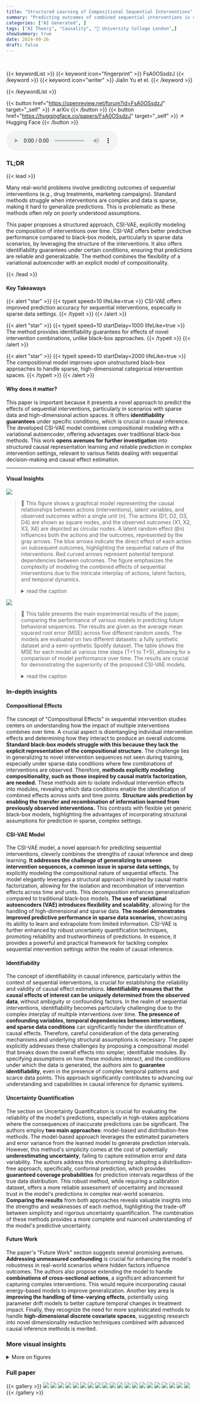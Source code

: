 ```yaml
---
title: "Structured Learning of Compositional Sequential Interventions"
summary: "Predicting outcomes of combined sequential interventions is challenging, especially in sparse data.  This paper introduces CSI-VAE, a novel compositional model that provides reliable predictions for u..."
categories: ["AI Generated", ]
tags: ["AI Theory", "Causality", "🏢 University College London",]
showSummary: true
date: 2024-09-26
draft: false
---
```


<br>

{{< keywordList >}}
{{< keyword icon="fingerprint" >}} FsA0OSsdzJ {{< /keyword >}}
{{< keyword icon="writer" >}} Jialin Yu et el. {{< /keyword >}}
 
{{< /keywordList >}}

{{< button href="https://openreview.net/forum?id=FsA0OSsdzJ" target="_self" >}}
↗ arXiv
{{< /button >}}
{{< button href="https://huggingface.co/papers/FsA0OSsdzJ" target="_self" >}}
↗ Hugging Face
{{< /button >}}



<audio controls>
    <source src="https://ai-paper-reviewer.com/FsA0OSsdzJ/podcast.wav" type="audio/wav">
    Your browser does not support the audio element.
</audio>


### TL;DR


{{< lead >}}

Many real-world problems involve predicting outcomes of sequential interventions (e.g., drug treatments, marketing campaigns).  Standard methods struggle when interventions are complex and data is sparse, making it hard to generalize predictions.  This is problematic as these methods often rely on poorly understood assumptions. 

This paper proposes a structured approach, CSI-VAE, explicitly modeling the composition of interventions over time.  CSI-VAE offers better predictive performance compared to black-box models, particularly in sparse data scenarios, by leveraging the structure of the interventions. It also offers identifiability guarantees under certain conditions, ensuring that predictions are reliable and generalizable. The method combines the flexibility of a variational autoencoder with an explicit model of compositionality.

{{< /lead >}}


#### Key Takeaways

{{< alert "star" >}}
{{< typeit speed=10 lifeLike=true >}} CSI-VAE offers improved prediction accuracy for sequential interventions, especially in sparse data settings. {{< /typeit >}}
{{< /alert >}}

{{< alert "star" >}}
{{< typeit speed=10 startDelay=1000 lifeLike=true >}} The method provides identifiability guarantees for effects of novel intervention combinations, unlike black-box approaches. {{< /typeit >}}
{{< /alert >}}

{{< alert "star" >}}
{{< typeit speed=10 startDelay=2000 lifeLike=true >}} The compositional model improves upon unstructured black-box approaches to handle sparse, high-dimensional categorical intervention spaces. {{< /typeit >}}
{{< /alert >}}

#### Why does it matter?
This paper is important because it presents a novel approach to predict the effects of sequential interventions, particularly in scenarios with sparse data and high-dimensional action spaces.  It offers **identifiability guarantees** under specific conditions, which is crucial in causal inference.  The developed CSI-VAE model combines compositional modeling with a variational autoencoder, offering advantages over traditional black-box methods.  This work **opens avenues for further investigation** into structured causal representation learning and reliable prediction in complex intervention settings, relevant to various fields dealing with sequential decision-making and causal effect estimation.

------
#### Visual Insights



![](https://ai-paper-reviewer.com/FsA0OSsdzJ/figures_0_1.jpg)

> 🔼 This figure shows a graphical model representing the causal relationships between actions (interventions), latent variables, and observed outcomes within a single unit (n).  The actions (D1, D2, D3, D4) are shown as square nodes, and the observed outcomes (X1, X2, X3, X4) are depicted as circular nodes.  A latent random effect (βn) influences both the actions and the outcomes, represented by the gray arrows. The blue arrows indicate the direct effect of each action on subsequent outcomes, highlighting the sequential nature of the interventions. Red curved arrows represent potential temporal dependencies between outcomes. The figure emphasizes the complexity of modeling the combined effects of sequential interventions due to the intricate interplay of actions, latent factors, and temporal dynamics.
> <details>
> <summary>read the caption</summary>
> Figure 1: Within unit n, actions Dhe interact with (latent) random effect parameters ßn to produce behavior Xt represented as a dense graphical model with square vertices denoting interventions do(dhit) [33, 16]. Further assumptions will be required for the identifiability of the impact of in- terventions and their combination, including how temporal impact takes shape and the number of independent units of observation.
> </details>





![](https://ai-paper-reviewer.com/FsA0OSsdzJ/tables_8_1.jpg)

> 🔼 This table presents the main experimental results of the paper, comparing the performance of various models in predicting future behavioral sequences. The results are given as the average mean squared root error (MSE) across five different random seeds. The models are evaluated on two different datasets: a fully synthetic dataset and a semi-synthetic Spotify dataset.  The table shows the MSE for each model at various time steps (T+1 to T+5), allowing for a comparison of model performance over time.  The results are crucial for demonstrating the superiority of the proposed CSI-VAE models.
> <details>
> <summary>read the caption</summary>
> Table 1: Main experimental results, averaged mean squared root error over five different seeds.
> </details>





### In-depth insights


#### Compositional Effects
The concept of "Compositional Effects" in sequential intervention studies centers on understanding how the impact of multiple interventions combines over time.  A crucial aspect is disentangling individual intervention effects and determining how they interact to produce an overall outcome.  **Standard black-box models struggle with this because they lack the explicit representation of the compositional structure.** The challenge lies in generalizing to novel intervention sequences not seen during training, especially under sparse data conditions where few combinations of interventions are observed.  Therefore, **methods explicitly modeling compositionality, such as those inspired by causal matrix factorization, are needed.** These methods aim to isolate individual intervention effects into modules, revealing which data conditions enable the identification of combined effects across units and time points.  **Structure aids prediction by enabling the transfer and recombination of information learned from previously observed interventions.** This contrasts with flexible yet generic black-box models, highlighting the advantages of incorporating structural assumptions for prediction in sparse, complex settings.

#### CSI-VAE Model
The CSI-VAE model, a novel approach for predicting sequential interventions, cleverly combines the strengths of causal inference and deep learning.  **It addresses the challenge of generalizing to unseen intervention sequences, a common issue in sparse data settings,** by explicitly modeling the compositional nature of sequential effects. The model elegantly leverages a structural approach inspired by causal matrix factorization, allowing for the isolation and recombination of intervention effects across time and units. This decomposition enhances generalization compared to traditional black-box models.  **The use of variational autoencoders (VAE) introduces flexibility and scalability**, allowing for the handling of high-dimensional and sparse data.  **The model demonstrates improved predictive performance in sparse data scenarios,** showcasing its ability to learn and extrapolate from limited information. CSI-VAE is further enhanced by robust uncertainty quantification techniques, promoting reliability and trustworthiness of predictions.  In essence, it provides a powerful and practical framework for tackling complex sequential intervention settings within the realm of causal inference.

#### Identifiability
The concept of identifiability in causal inference, particularly within the context of sequential interventions, is crucial for establishing the reliability and validity of causal effect estimations.  **Identifiability ensures that the causal effects of interest can be uniquely determined from the observed data**, without ambiguity or confounding factors. In the realm of sequential interventions, identifiability becomes particularly challenging due to the complex interplay of multiple interventions over time.  **The presence of confounding variables, temporal dependencies between interventions, and sparse data conditions** can significantly hinder the identification of causal effects. Therefore, careful consideration of the data generating mechanisms and underlying structural assumptions is necessary.  The paper explicitly addresses these challenges by proposing a compositional model that breaks down the overall effects into simpler, identifiable modules. By specifying assumptions on how these modules interact, and the conditions under which the data is generated, the authors aim to **guarantee identifiability**, even in the presence of complex temporal patterns and scarce data points.  This approach significantly contributes to advancing our understanding and capabilities in causal inference for dynamic systems.

#### Uncertainty Quantification
The section on Uncertainty Quantification is crucial for evaluating the reliability of the model's predictions, especially in high-stakes applications where the consequences of inaccurate predictions can be significant.  The authors employ **two main approaches**: model-based and distribution-free methods. The model-based approach leverages the estimated parameters and error variance from the learned model to generate prediction intervals.  However, this method's simplicity comes at the cost of potentially **underestimating uncertainty**, failing to capture estimation error and data variability.  The authors address this shortcoming by adopting a distribution-free approach, specifically, conformal prediction, which provides **guaranteed coverage probabilities** for prediction intervals regardless of the true data distribution. This robust method, while requiring a calibration dataset, offers a more reliable assessment of uncertainty and increased trust in the model's predictions in complex real-world scenarios.  **Comparing the results** from both approaches reveals valuable insights into the strengths and weaknesses of each method, highlighting the trade-off between simplicity and rigorous uncertainty quantification. The combination of these methods provides a more complete and nuanced understanding of the model's predictive uncertainty.

#### Future Work
The paper's "Future Work" section suggests several promising avenues.  **Addressing unmeasured confounding** is crucial for enhancing the model's robustness in real-world scenarios where hidden factors influence outcomes.  The authors also propose extending the model to handle **combinations of cross-sectional actions**, a significant advancement for capturing complex interventions.  This would require incorporating causal energy-based models to improve generalization. Another key area is **improving the handling of time-varying effects**, potentially using parameter drift models to better capture temporal changes in treatment impact. Finally, they recognize the need for more sophisticated methods to handle **high-dimensional discrete covariate spaces**, suggesting research into novel dimensionality reduction techniques combined with advanced causal inference methods is merited.


### More visual insights

<details>
<summary>More on figures
</summary>


![](https://ai-paper-reviewer.com/FsA0OSsdzJ/figures_9_1.jpg)

> 🔼 The figure displays box plots to compare the performance of CSI-VAE and GRU across different datasets.  The top row presents the test mean squared error (MSE) for five different model setups in fully synthetic and semi-synthetic datasets.  The bottom row shows how the MSE changes as the training dataset sizes increase for CSI-VAE-1 and GRU-2, again across the fully synthetic and semi-synthetic datasets. Note that CSI-VAE-3 is excluded from the right plot due to significantly higher errors compared to other models.
> <details>
> <summary>read the caption</summary>
> Figure 2: Top: 5-run evaluation of test mean squared error on the fully-synthetic (left) and semi-synthetic cases (case). CSI-3 was removed on the right due to very high errors. Bottom: how errors change as training sizes are increased, CSI-1 vs. GRU-2 (left: fully-synthetic, right: semi-synthetic).
> </details>



![](https://ai-paper-reviewer.com/FsA0OSsdzJ/figures_21_1.jpg)

> 🔼 This boxplot shows the effect of varying the dimensionality parameter 'r' on the mean squared error (MSE) of the fully-synthetic dataset.  The ground truth value of r is 5.  The boxplot shows that using a smaller r (r=3) leads to underfitting (higher MSE), whereas using a larger r (r=10) can lead to overfitting (high variance) but can achieve lower MSE, indicating that the model benefits from a higher dimensional representation.  Regularization techniques (L1 and L2 norms) are also shown to help mitigate the overfitting effect seen when r=10.
> <details>
> <summary>read the caption</summary>
> Figure 3: Effect of changing r for the fully-synthetic dataset.
> </details>



![](https://ai-paper-reviewer.com/FsA0OSsdzJ/figures_22_1.jpg)

> 🔼 This figure shows six plots, each visualizing the reconstruction of a time series from the training data for the CSI-VAE-1 model.  Each plot displays the real time series values (blue line) and the best reconstruction (orange line) for a specific user, along with the time steps on the x-axis. This figure helps illustrate the model's ability to learn and reproduce complex patterns in the data. The visual comparison of the real and reconstructed time series provides a qualitative assessment of the model's performance.
> <details>
> <summary>read the caption</summary>
> Figure 4: Examples of reconstruction of training data for CSI-VAE-1 model.
> </details>



![](https://ai-paper-reviewer.com/FsA0OSsdzJ/figures_22_2.jpg)

> 🔼 This figure displays examples of reconstruction of training data using the CSI-VAE-1 model.  It showcases how well the model reconstructs the original time series data for six different users.  The plots compare the actual time series data (Real) against the model's best reconstruction (Recon (best)), showing a close match between the two.  Additionally, 95% confidence intervals are provided to give a sense of the uncertainty associated with the reconstruction.
> <details>
> <summary>read the caption</summary>
> Figure 4: Examples of reconstruction of training data for CSI-VAE-1 model.
> </details>



![](https://ai-paper-reviewer.com/FsA0OSsdzJ/figures_22_3.jpg)

> 🔼 This figure demonstrates the prediction results of the CSI-VAE-1 model on synthetic data. It shows the actual time series of X for six different users (User 1 to User 6), along with their corresponding control paths and predictive paths. The control paths represent the expected behavior under no intervention, while the predictive paths are generated by the model. The vertical dashed lines indicate the timesteps where interventions occurred.  The figure visually compares the model's predictions (in green) against the actual observed values (in blue), and shows how well the model captures the effect of interventions on the system dynamics. The variation of each line represents the uncertainty of the model's predictions.
> <details>
> <summary>read the caption</summary>
> Figure 6: Demonstration of prediction, in the synthetic data case, for CSI-VAE-1.
> </details>



![](https://ai-paper-reviewer.com/FsA0OSsdzJ/figures_22_4.jpg)

> 🔼 This figure displays histograms of prediction errors at different time steps (T+1 to T+5) for the CSI-VAE-1 model. The histograms show the distribution of the differences between the model's predictions and the true values of the target variable.  The long tails indicate that the model occasionally makes large errors, although most predictions are relatively accurate. This is a common characteristic of many machine learning models, particularly for time series, where complex dependencies can make precise prediction challenging.
> <details>
> <summary>read the caption</summary>
> Figure 7: Residual distribution examples for CSI-VAE-1. In general, we observe a very long tail effect across model predictions.
> </details>



![](https://ai-paper-reviewer.com/FsA0OSsdzJ/figures_23_1.jpg)

> 🔼 The figure shows the plug-in model-based predictive intervals and true values for a subset of 30 test instances. The coverage rate is 57.75%. This visualization demonstrates the model's ability to predict future values within a certain range. The red dots represent true values, and the blue dots with error bars represent prediction intervals generated by the model. The plot is a scatter plot with the x-axis showing test instance indices and the y-axis showing the values (true and predicted). It shows that the prediction intervals tend to be wider, indicating a higher uncertainty around predictions, which is a common trend in prediction tasks.
> <details>
> <summary>read the caption</summary>
> Figure 8: Plug-in model-based predictive interval and coverage.
> </details>



![](https://ai-paper-reviewer.com/FsA0OSsdzJ/figures_23_2.jpg)

> 🔼 This figure shows the results of model-free uncertainty quantification using conformal prediction.  The plot displays model prediction intervals and true values for a subset of 30 test instances.  A key result is the 95.3% coverage rate, indicating that the true values fall within the predicted intervals in 95.3% of the cases. This demonstrates the effectiveness of conformal prediction compared to the model-based approach (Figure 8).
> <details>
> <summary>read the caption</summary>
> Figure 9: Conformal prediction predictive interval and coverage.
> </details>



</details>






### Full paper

{{< gallery >}}
<img src="https://ai-paper-reviewer.com/FsA0OSsdzJ/1.png" class="grid-w50 md:grid-w33 xl:grid-w25" />
<img src="https://ai-paper-reviewer.com/FsA0OSsdzJ/2.png" class="grid-w50 md:grid-w33 xl:grid-w25" />
<img src="https://ai-paper-reviewer.com/FsA0OSsdzJ/3.png" class="grid-w50 md:grid-w33 xl:grid-w25" />
<img src="https://ai-paper-reviewer.com/FsA0OSsdzJ/4.png" class="grid-w50 md:grid-w33 xl:grid-w25" />
<img src="https://ai-paper-reviewer.com/FsA0OSsdzJ/5.png" class="grid-w50 md:grid-w33 xl:grid-w25" />
<img src="https://ai-paper-reviewer.com/FsA0OSsdzJ/6.png" class="grid-w50 md:grid-w33 xl:grid-w25" />
<img src="https://ai-paper-reviewer.com/FsA0OSsdzJ/7.png" class="grid-w50 md:grid-w33 xl:grid-w25" />
<img src="https://ai-paper-reviewer.com/FsA0OSsdzJ/8.png" class="grid-w50 md:grid-w33 xl:grid-w25" />
<img src="https://ai-paper-reviewer.com/FsA0OSsdzJ/9.png" class="grid-w50 md:grid-w33 xl:grid-w25" />
<img src="https://ai-paper-reviewer.com/FsA0OSsdzJ/10.png" class="grid-w50 md:grid-w33 xl:grid-w25" />
<img src="https://ai-paper-reviewer.com/FsA0OSsdzJ/11.png" class="grid-w50 md:grid-w33 xl:grid-w25" />
<img src="https://ai-paper-reviewer.com/FsA0OSsdzJ/12.png" class="grid-w50 md:grid-w33 xl:grid-w25" />
<img src="https://ai-paper-reviewer.com/FsA0OSsdzJ/13.png" class="grid-w50 md:grid-w33 xl:grid-w25" />
<img src="https://ai-paper-reviewer.com/FsA0OSsdzJ/14.png" class="grid-w50 md:grid-w33 xl:grid-w25" />
<img src="https://ai-paper-reviewer.com/FsA0OSsdzJ/15.png" class="grid-w50 md:grid-w33 xl:grid-w25" />
<img src="https://ai-paper-reviewer.com/FsA0OSsdzJ/16.png" class="grid-w50 md:grid-w33 xl:grid-w25" />
<img src="https://ai-paper-reviewer.com/FsA0OSsdzJ/17.png" class="grid-w50 md:grid-w33 xl:grid-w25" />
<img src="https://ai-paper-reviewer.com/FsA0OSsdzJ/18.png" class="grid-w50 md:grid-w33 xl:grid-w25" />
<img src="https://ai-paper-reviewer.com/FsA0OSsdzJ/19.png" class="grid-w50 md:grid-w33 xl:grid-w25" />
<img src="https://ai-paper-reviewer.com/FsA0OSsdzJ/20.png" class="grid-w50 md:grid-w33 xl:grid-w25" />
{{< /gallery >}}
